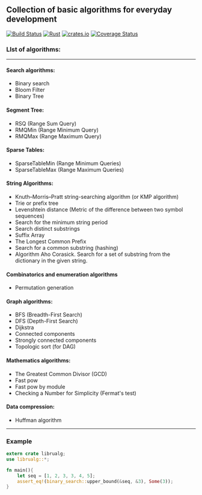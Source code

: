 ## Collection of basic algorithms for everyday development
[![Build Status](https://travis-ci.org/myduomilia/librualg.svg?branch=master)](https://travis-ci.org/myduomilia/librualg)
[![Rust](https://github.com/myduomilia/librualg/actions/workflows/rust.yml/badge.svg)](https://github.com/myduomilia/librualg/actions/workflows/rust.yml)
[![crates.io](https://img.shields.io/crates/v/librualg)](https://crates.io/crates/librualg)
[![Coverage Status](https://coveralls.io/repos/github/myduomilia/librualg/badge.svg?branch=master)](https://coveralls.io/github/myduomilia/librualg?branch=master)

### LIst of algorithms:
<hr/>

#### Search algorithms:
- Binary search
- Bloom Filter
- Binary Tree

#### Segment Tree:
- RSQ (Range Sum Query)
- RMQMin (Range Minimum Query)
- RMQMax (Range Maximum Query)

#### Sparse Tables:
- SparseTableMin (Range Minimum Queries) 
- SparseTableMax (Range Maximum Queries)

#### String Algorithms:
- Knuth–Morris–Pratt string-searching algorithm (or KMP algorithm)
- Trie or prefix tree
- Levenshtein distance (Metric of the difference between two symbol sequences)
- Search for the minimum string period 
- Search distinct substrings
- Suffix Array
- The Longest Common Prefix
- Search for a common substring (hashing)
- Algorithm Aho Corasick. Search for a set of substring from the dictionary in the given string.

#### Combinatorics and enumeration algorithms
- Permutation generation
#### Graph algorithms:
- BFS (Breadth-First Search)
- DFS (Depth-First Search)
- Dijkstra
- Connected components
- Strongly connected components
- Topologic sort (for DAG)

#### Mathematics algorithms:
- The Greatest Common Divisor (GCD)
- Fast pow
- Fast pow by module
- Checking a Number for Simplicity (Fermat's test)

#### Data compression:
- Huffman algorithm

<hr/>

### Example
```rust
extern crate librualg;
use librualg::*;

fn main(){
    let seq = [1, 2, 3, 3, 4, 5];
    assert_eq!(binary_search::upper_bound(&seq, &3), Some(3));
}
```